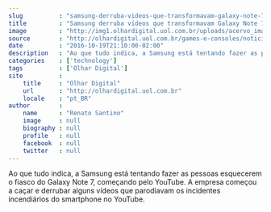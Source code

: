 ```yaml
---
slug          : "samsung-derruba-videos-que-transformavam-galaxy-note-7-em-bomba-em-gta-5"
title         : "Samsung derruba vídeos que transformavam Galaxy Note 7 em bomba em GTA 5"
image         : "http://img1.olhardigital.uol.com.br/uploads/acervo_imagens/2016/10/20161003120742_660_420.jpg"
source        : "http://olhardigital.uol.com.br/games-e-consoles/noticia/samsung-derruba-videos-que-transformavam-galaxy-note-7-em-bomba-em-gta-5/63207"
date          : "2016-10-19T21:10:00-02:00"
description   : "Ao que tudo indica, a Samsung está tentando fazer as pessoas esquecerem o fiasco do Galaxy Note 7, começando pelo YouTube. A empresa começou a caçar e derrubar alguns vídeos que parodiavam os incidentes incendiários do smartphone no YouTube."
categories    : ['technology']
tags          : ['Olhar Digital']
site          :
    title     : "Olhar Digital"
    url       : "http://olhardigital.uol.com.br"
    locale    : "pt_BR"
author        :
    name      : "Renato Santino"
    image     : null
    biography : null
    profile   : null
    facebook  : null
    twitter   : null
---
```


Ao que tudo indica, a Samsung está tentando fazer as pessoas esquecerem o fiasco do Galaxy Note 7, começando pelo YouTube. A empresa começou a caçar e derrubar alguns vídeos que parodiavam os incidentes incendiários do smartphone no YouTube.
